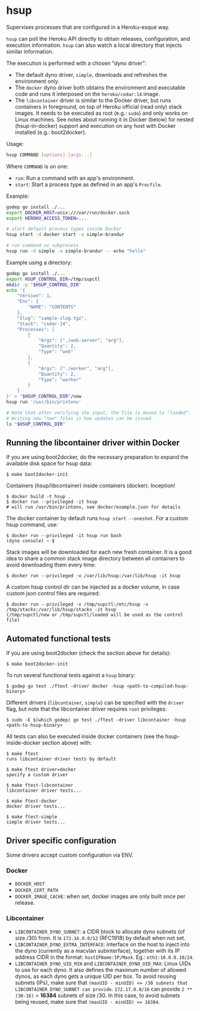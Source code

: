 # hsup

Supervises processes that are configured in a Heroku-esque way.

`hsup` can poll the Heroku API directly to obtain releases,
configuration, and execution information.  `hsup` can also watch a
local directory that injects similar information.

The execution is performed with a chosen "dyno driver":

* The default dyno driver, `simple`, downloads and refreshes the environment
  only.
* The `docker` dyno driver both obtains the environment and executable code and
  runs it interposed on the `heroku/cedar:14` image.
* The `libcontainer` driver is similar to the Docker driver, but runs containers
  in foreground, on top of Heroku official (read only) stack images. It needs to
  be executed as root (e.g.: `sudo`) and only works on Linux machines. See notes
  about running it in Docker (below) for nested (hsup-in-docker) support and
  execution on any host with Docker installed (e.g.: boot2docker).

Usage:

``` sh
hsup COMMAND [options] [args...]
```

Where `COMMAND` is on one:

* `run`: Run a command with an app's environment.
* `start`: Start a process type as defined in an app's `Procfile`.

Example:

``` sh
godep go install ./...
export DOCKER_HOST=unix:///var/run/docker.sock
export HEROKU_ACCESS_TOKEN=...

# start default process types inside Docker
hsup start -d docker start -a simple-brandur

# run command as subprocess
hsup run -d simple -a simple-brandur -- echo "hello"
```

Example using a directory:

```sh
godep go install ./...
export HSUP_CONTROL_DIR=/tmp/supctl
mkdir -p "$HSUP_CONTROL_DIR"
echo '{
    "Version": 1,
    "Env": {
        "NAME": "CONTENTS"
    },
    "Slug": "sample-slug.tgz",
    "Stack": "cedar-14",
    "Processes": [
        {
            "Args": ["./web-server", "arg"],
            "Quantity": 2,
            "Type": "web"
        },
        {
            "Args": ["./worker", "arg"],
            "Quantity": 2,
            "Type": "worker"
        }
    ]
}' > "$HSUP_CONTROL_DIR"/new
hsup run '/usr/bin/printenv'

# Note that after verifying the input, the file is moved to "loaded".
# Writing new "new" files is how updates can be issued.
ls "$HSUP_CONTROL_DIR"
```

## Running the libcontainer driver within Docker

If you are using boot2docker, do the necessary preparation to expand the
available disk space for hsup data:

```sh-session
$ make boot2docker-init
```

Containers (hsup/libcontainer) inside containers (docker). Inception!

```sh-session
$ docker build -t hsup .
$ docker run --privileged -it hsup
# will run /usr/bin/printenv, see docker/example.json for details
```

The docker container by default runs `hsup start --oneshot`. For a custom hsup
command, use:

```sh-session
$ docker run --privileged -it hsup run bash
(dyno console) ~ $
```

Stack images will be downloaded for each new fresh container. It is a good idea
to share a common stack image directory between all containers to avoid
downloading them every time:

```sh-session
$ docker run --privileged -v /var/lib/hsup:/var/lib/hsup -it hsup
```

A custom hsup control dir can be injected as a docker volume, in case custom
json control files are required:

```sh-session
$ docker run --privileged -v /tmp/supctl:/etc/hsup -v /tmp/stacks:/var/lib/hsup/stacks -it hsup
(/tmp/supctl/new or /tmp/supctl/loaded will be used as the control file)
```

## Automated functional tests

If you are using boot2docker (check the section above for details):

```sh-session
$ make boot2docker-init
```

To run several functional tests against a `hsup` binary:

```sh-session
$ godep go test ./ftest -driver docker -hsup <path-to-compiled-hsup-binary>
```

Different drivers (`libcontainer`, `simple`) can be specified with the `driver`
flag, but note that the libcontainer driver requires `root` privileges:

```sh-session
$ sudo -E $(which godep) go test ./ftest -driver libcontainer -hsup <path-to-hsup-binary>
```

All tests can also be executed inside docker containers (see the
hsup-inside-docker section above) with:

```sh-session
$ make ftest
runs libcontainer driver tests by default

$ make ftest driver=docker
specify a custom driver

$ make ftest-libcontainer
libcontainer driver tests...

$ make ftest-docker
docker driver tests...

$ make ftest-simple
simple driver tests...
```

## Driver specific configuration

Some drivers accept custom configuration via ENV.

### Docker

* `DOCKER_HOST`
* `DOCKER_CERT_PATH`
* `DOCKER_IMAGE_CACHE`: when set, docker images are only built once per release.

### Libcontainer

* `LIBCONTAINER_DYNO_SUBNET`: a CIDR block to allocate dyno subnets (of size
  /30) from. It is `172.16.0.0/12` (RFC1918) by default when not set.
* `LIBCONTAINER_DYNO_EXTRA_INTERFACE`: interface on the host to inject into the
  dyno (currently as a macvlan subinterface), together with its IP address CIDR
  in the format: `hostIFName:IP/Mask`. Eg.: `eth1:10.0.0.10/24`.
* `LIBCONTAINER_DYNO_UID_MIN` and `LIBCONTAINER_DYNO_UID_MAX`: Linux UIDs to use
  for each dyno. It also defines the maximum number of allowed dynos, as each
  dyno gets a unique UID per box. To avoid reusing subnets (IPs), make sure that
  `(maxUID - minUID) <= /30 subnets that LIBCONTAINER_DYNO_SUBNET can provide`.
  `172.17.0.0/16` can provide `2 ** (30-16)` = **16384** subnets of size /30. In
  this case, to avoid subnets being reused, make sure that `(maxUID - minUID) <= 16384`.

